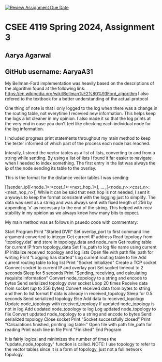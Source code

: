 [![Review Assignment Due Date](https://classroom.github.com/assets/deadline-readme-button-24ddc0f5d75046c5622901739e7c5dd533143b0c8e959d652212380cedb1ea36.svg)](https://classroom.github.com/a/sJyArgKF)
# CSEE 4119 Spring 2024, Assignment 3
## Aarya Agarwal
## GitHub username: AaryaA31



My Bellman-Ford implementation was heavily based on the descriptions of the algorithm found at the following link:
https://en.wikipedia.org/wiki/Bellman%E2%80%93Ford_algorithm
I also refered to the textbook for a better understanding of the actual protocol

One thing of note is that I only logged to the log when there was a change in the routing table, not everytime I recevied new information. This helps keep the logs a lot cleaner in my opinion. I also made it so that the log prints at the very end in case you don't feel like checking each individual node for the log information.

I included progress print statements throughout my main method to keep the tester informed of which part of the process each node has reached. 

Interally, I stored the vector tables as a list of lists, converting to and from a string while sending. By using a list of lists I found it far easier to navigate when I needed to index something. The first entry in the list was always the ip of the node sending its table to the overlay.

This is the format for the distance vector tables I was sending:

[[sender_ip][<node_1>:<cost_1>:<next_hop_1>], ... ,[<node_n>:<cost_n>:<next_hop_n>]]
While it can be said that next hop is not needed, I sent it anyways to keep the format consistent with the logging just to simplify.
The data was sent as a string and was always sent with fixed length of 256 by appending 'x' as necessary to the end of the string. This helped with recv stability in my opinion as we always knew how many bits to expect.

My main method was as follows in psuedo code with commentary:

Start Program
    Print "Started DVR"
    Set overlay_port to first command line argument converted to integer
    Get current IP address
    Read topology from 'topology.dat' and store in topology_data and node_num
    Get routing table for current IP from topology_data
    Set file_path to log file name using current IP
    Initialize received_topology and log lists
    Open file with path file_path for writing
        Print "Logging has started"
        Log current routing table to file
        Add current routing table to log list
        Print "Socket initialized"
        Create a TCP socket
        Connect socket to current IP and overlay port
        Set socket timeout to 2 seconds
        Sleep for 5 seconds
        Print "Sending, receiving, and calculating requisite information"
        Convert node_topology to a string and encode to bytes
        Send serialized topology over socket
        Loop 20 times
            Receive data from socket (up to 256 bytes)
            Convert received data from bytes to string and then to list format
            If data is already in received_topology
                Sleep for 0.5 seconds
                Send serialized topology
            Else
                Add data to received_topology
                Update node_topology with received_topology
                If updated node_topology is not in log
                    Add updated node_topology to log
                    Log updated node_topology to file
                Convert updated node_topology to a string and encode to bytes
                Send serialized topology
        Close socket
        Print "Socket successfully closed"
        Print "Calculations finished, printing log table:"
    Open file with path file_path for reading
        Print each line in file
    Print "Finished"
End Program

It is fairly logical and minimizes the number of times the "update_node_topology" function is called. NOTE: I use topology to refer to the vector tables since it is a form of topology, just not a full network topology.


